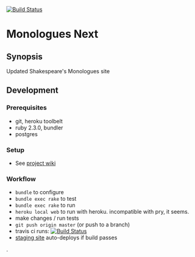 [![Build Status](https://travis-ci.org/bfaloona/mono-next.svg?branch=master)](https://travis-ci.org/bfaloona/mono-next)

Monologues Next
===============

Synopsis
--------

Updated Shakespeare's Monologues site

Development
----------

### Prerequisites
   - git, heroku toolbelt
   - ruby 2.3.0, bundler
   - postgres

### Setup
 - See [project wiki](https://github.com/bfaloona/mono-next/wiki)

### Workflow
 - `bundle` to configure
 - `bundle exec rake` to test
 - `bundle exec rake` to run
 - `heroku local web` to run with heroku. incompatible with pry, it seems.
 - make changes / run tests
 - `git push origin master` (or push to a branch)
 - travis ci runs:  [![Build Status](https://travis-ci.org/bfaloona/mono-next.svg?branch=master)](https://travis-ci.org/bfaloona/mono-next)
 - [staging site](https://mono-next.herokuapp.com/) auto-deploys if build passes
 



.